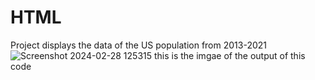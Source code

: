 # HTML
Project displays the data of the US population from 2013-2021
 ![Screenshot 2024-02-28 125315](https://github.com/cstomp/HTML/assets/98862811/54875d1a-3cc7-4aa1-9ff6-e047b5639385)
this is the imgae of the output of this code

